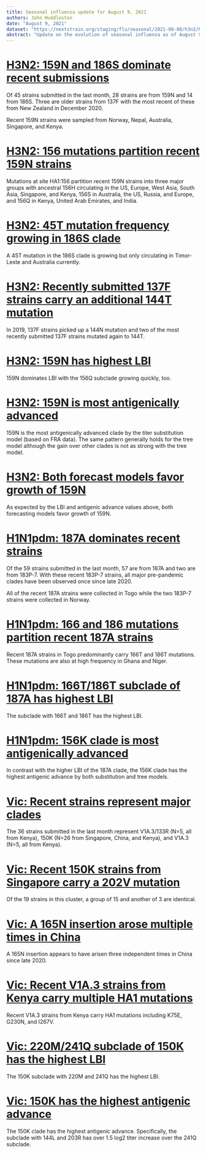```yaml
---
title: Seasonal influenza update for August 9, 2021
authors: John Huddleston
date: "August 9, 2021"
dataset: "https://nextstrain.org/staging/flu/seasonal/2021-08-08/h3n2/ha/2y"
abstract: "Update on the evolution of seasonal influenza as of August 9, 2021."
---
```


# [H3N2: 159N and 186S dominate recent submissions](https://nextstrain.org/staging/flu/seasonal/2021-08-08/h3n2/ha/2y?f_recency=last%20month&p=grid)

Of 45 strains submitted in the last month, 28 strains are from 159N and 14 from 186S. Three are older strains from 137F with the most recent of these from New Zealand in December 2020.

Recent 159N strains were sampled from Norway, Nepal, Australia, Singapore, and Kenya.

# [H3N2: 156 mutations partition recent 159N strains](https://nextstrain.org/staging/flu/seasonal/2021-08-08/h3n2/ha/2y?c=gt-HA1_156&dmin=2020-10-24&p=grid)

Mutations at site HA1:156 partition recent 159N strains into three major groups with ancestral 156H circulating in the US, Europe, West Asia, South Asia, Singapore, and Kenya, 156S in Australia, the US, Russia, and Europe, and 156Q in Kenya, United Arab Emirates, and India.

# [H3N2: 45T mutation frequency growing in 186S clade](https://nextstrain.org/staging/flu/seasonal/2021-08-08/h3n2/ha/2y?c=gt-HA1_45&label=clade:A1b/186S&p=grid)

A 45T mutation in the 186S clade is growing but only circulating in Timor-Leste and Australia currently.

# [H3N2: Recently submitted 137F strains carry an additional 144T mutation](https://nextstrain.org/staging/flu/seasonal/2021-08-08/h3n2/ha/2y?c=gt-HA1_144&f_recency=last%20month&p=grid)

In 2019, 137F strains picked up a 144N mutation and two of the most recently submitted 137F strains mutated again to 144T.

# [H3N2: 159N has highest LBI](https://nextstrain.org/staging/flu/seasonal/2021-08-08/h3n2/ha/2y?c=lbi&d=tree&l=scatter&p=full)

159N dominates LBI with the 156Q subclade growing quickly, too.

# [H3N2: 159N is most antigenically advanced](https://nextstrain.org/staging/flu/seasonal/2021-08-08/h3n2/ha/2y?d=tree&l=scatter&p=full&scatterY=cTiterSub)

159N is the most antigenically advanced clade by the titer substitution model (based on FRA data). The same pattern generally holds for the tree model although the gain over other clades is not as strong with the tree model.

# [H3N2: Both forecast models favor growth of 159N](https://nextstrain.org/staging/flu/seasonal/2021-08-08/h3n2/ha/2y?d=tree&l=scatter&p=full&scatterX=weighted_distance_to_future_by_cTiter_x-ne_star&scatterY=weighted_distance_to_future_by_ne_star-lbi)

As expected by the LBI and antigenic advance values above, both forecasting models favor growth of 159N.

# [H1N1pdm: 187A dominates recent strains](https://nextstrain.org/staging/flu/seasonal/2021-08-08/h1n1pdm/ha/2y?d=tree,map&f_recency=last%20month&p=grid)

Of the 59 strains submitted in the last month, 57 are from 187A and two are from 183P-7. With these recent 183P-7 strains, all major pre-pandemic clades have been observed once since late 2020.

All of the recent 187A strains were collected in Togo while the two 183P-7 strains were collected in Norway.

# [H1N1pdm: 166 and 186 mutations partition recent 187A strains](https://nextstrain.org/staging/flu/seasonal/2021-08-08/h1n1pdm/ha/2y?c=gt-HA1_166,186,232&d=tree,map,entropy&dmin=2020-09-25&label=clade:6b1.A/187A&p=grid)

Recent 187A strains in Togo predominantly carry 166T and 186T mutations. These mutations are also at high frequency in Ghana and Niger.

# [H1N1pdm: 166T/186T subclade of 187A has highest LBI](https://nextstrain.org/staging/flu/seasonal/2021-08-08/h1n1pdm/ha/2y?branchLabel=aa&c=lbi&d=tree&label=clade:6b1.A/187A&m=div&p=full)

The subclade with 166T and 186T has the highest LBI.

# [H1N1pdm: 156K clade is most antigenically advanced](https://nextstrain.org/staging/flu/seasonal/2021-08-08/h1n1pdm/ha/2y?branchLabel=aa&d=tree&l=scatter&m=div&p=full&scatterX=num_date&scatterY=cTiterSub)

In contrast with the higher LBI of the 187A clade, the 156K clade has the highest antigenic advance by both substitution and tree models.

# [Vic: Recent strains represent major clades](https://nextstrain.org/staging/flu/seasonal/2021-08-08/vic/ha/2y?f_recency=last%20month&label=clade:V1A.3)

The 36 strains submitted in the last month represent V1A.3/133R (N=5, all from Kenya), 150K (N=26 from Singapore, China, and Kenya), and V1A.3 (N=5, all from Kenya).

# [Vic: Recent 150K strains from Singapore carry a 202V mutation](https://nextstrain.org/staging/flu/seasonal/2021-08-08/vic/ha/2y?branchLabel=aa&c=gt-HA1_202&f_recency=last%20month&gt=HA1.144L&m=div&p=grid)

Of the 19 strains in this cluster, a group of 15 and another of 3 are identical.

# [Vic: A 165N insertion arose multiple times in China](https://nextstrain.org/staging/flu/seasonal/2021-08-08/vic/ha/2y?branchLabel=aa&c=gt-HA1_165&f_recency=last%20month&gt=HA1.122Q&p=grid)

A 165N insertion appears to have arisen three independent times in China since late 2020.

# [Vic: Recent V1A.3 strains from Kenya carry multiple HA1 mutations](https://nextstrain.org/staging/flu/seasonal/2021-08-08/vic/ha/2y?branchLabel=aa&f_recency=last%20month&gt=HA1.75E&m=div&p=grid)

Recent V1A.3 strains from Kenya carry HA1 mutations including K75E, G230N, and I267V.

# [Vic: 220M/241Q subclade of 150K has the highest LBI](https://nextstrain.org/staging/flu/seasonal/2021-08-08/vic/ha/2y?c=lbi&d=tree&l=scatter&m=div&p=full&scatterX=num_date)

The 150K subclade with 220M and 241Q has the highest LBI.

# [Vic: 150K has the highest antigenic advance](https://nextstrain.org/staging/flu/seasonal/2021-08-08/vic/ha/2y?d=tree&l=scatter&label=clade:V1A.3/150K&p=full&scatterY=cTiterSub)

The 150K clade has the highest antigenic advance. Specifically, the subclade with 144L and 203R has over 1.5 log2 titer increase over the 241Q subclade.
